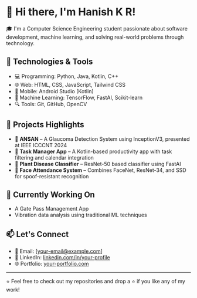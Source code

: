 # 👋 Hi there, I'm Hanish K R!

🎓 I'm a Computer Science Engineering student passionate about software development, machine learning, and solving real-world problems through technology.

## 🔧 Technologies & Tools
- 💻 Programming: Python, Java, Kotlin, C++
- 🌐 Web: HTML, CSS, JavaScript, Tailwind CSS
- 📱 Mobile: Android Studio (Kotlin)
- 🧠 Machine Learning: TensorFlow, FastAI, Scikit-learn
- 🔍 Tools: Git, GitHub, OpenCV

## 📌 Projects Highlights
- 🧿 **ANSAN** – A Glaucoma Detection System using InceptionV3, presented at IEEE ICCCNT 2024
- 📲 **Task Manager App** – A Kotlin-based productivity app with task filtering and calendar integration
- 🧪 **Plant Disease Classifier** – ResNet-50 based classifier using FastAI
- 🐍 **Face Attendance System** – Combines FaceNet, ResNet-34, and SSD for spoof-resistant recognition

## 🌱 Currently Working On
- A Gate Pass Management App
- Vibration data analysis using traditional ML techniques

## 📫 Let's Connect
- 📧 Email: [your-email@example.com]
- 💼 LinkedIn: [linkedin.com/in/your-profile](https://linkedin.com/in/your-profile)
- 🌐 Portfolio: [your-portfolio.com](https://your-portfolio.com)

---

⭐ Feel free to check out my repositories and drop a ⭐ if you like any of my work!
